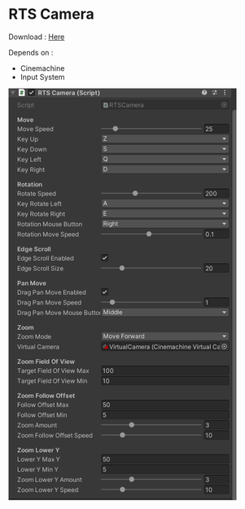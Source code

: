# RTS Camera

Download : [Here](RTSCamera.unitypackage) 

Depends on :
- Cinemachine
- Input System

![Properties](properties.png)